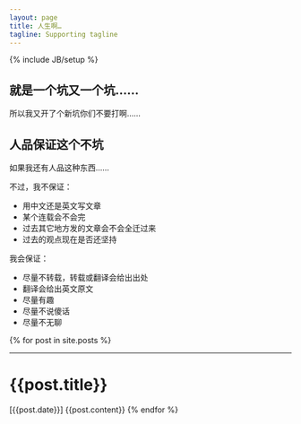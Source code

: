 ```yaml
---
layout: page
title: 人生啊…
tagline: Supporting tagline
---
```

{% include JB/setup %}

## 就是一个坑又一个坑……

所以我又开了个新坑你们不要打啊……

## 人品保证这个不坑

如果我还有人品这种东西……

不过，我不保证：
 * 用中文还是英文写文章
 * 某个连载会不会完
 * 过去其它地方发的文章会不会全迁过来
 * 过去的观点现在是否还坚持


我会保证：
 * 尽量不转载，转载或翻译会给出出处
 * 翻译会给出英文原文
 * 尽量有趣
 * 尽量不说傻话
 * 尽量不无聊

{% for post in site.posts %}
  <hr>
  <h1>{{post.title}}</h1>  
  [{{post.date}}]
  {{post.content}}
{% endfor %}
